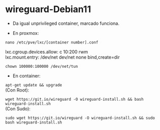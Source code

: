 # wireguard-Debian11

* Da igual unprivileged container, marcado funciona.

* En proxmox:

`nano /etc/pve/lxc/[container number].conf`
              
lxc.cgroup.devices.allow: c 10:200 rwm  
lxc.mount.entry: /dev/net dev/net none bind,create=dir

                
`chown 100000:100000 /dev/net/tun`

* En container:
 
`apt-get update && upgrade`    
(Con Root):  
  
`wget https://git.io/wireguard -O wireguard-install.sh && bash wireguard-install.sh`  
(Con Sudo):  
  
`sudo wget https://git.io/wireguard -O wireguard-install.sh && sudo bash wireguard-install.sh`
